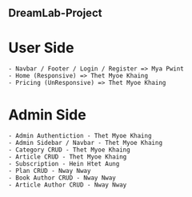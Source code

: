 ## DreamLab-Project

# User Side

    - Navbar / Footer / Login / Register => Mya Pwint
    - Home (Responsive) => Thet Myoe Khaing
    - Pricing (UnResponsive) => Thet Myoe Khaing

# Admin Side

    - Admin Authentiction - Thet Myoe Khaing
    - Admin Sidebar / Navbar - Thet Myoe Khaing
    - Category CRUD - Thet Myoe Khaing
    - Article CRUD - Thet Myoe Khaing
    - Subscription - Hein Htet Aung
    - Plan CRUD - Nway Nway
    - Book Author CRUD - Nway Nway
    - Article Author CRUD - Nway Nway

